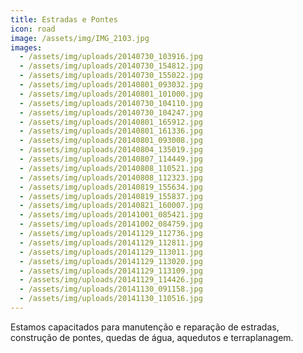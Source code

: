 ```yaml
---
title: Estradas e Pontes
icon: road
image: /assets/img/IMG_2103.jpg
images:
  - /assets/img/uploads/20140730_103916.jpg
  - /assets/img/uploads/20140730_154812.jpg
  - /assets/img/uploads/20140730_155022.jpg
  - /assets/img/uploads/20140801_093032.jpg
  - /assets/img/uploads/20140801_101000.jpg
  - /assets/img/uploads/20140730_104110.jpg
  - /assets/img/uploads/20140730_104247.jpg
  - /assets/img/uploads/20140801_165912.jpg
  - /assets/img/uploads/20140801_161336.jpg
  - /assets/img/uploads/20140801_093008.jpg
  - /assets/img/uploads/20140804_135019.jpg
  - /assets/img/uploads/20140807_114449.jpg
  - /assets/img/uploads/20140808_110521.jpg
  - /assets/img/uploads/20140808_112323.jpg
  - /assets/img/uploads/20140819_155634.jpg
  - /assets/img/uploads/20140819_155837.jpg
  - /assets/img/uploads/20140821_160007.jpg
  - /assets/img/uploads/20141001_085421.jpg
  - /assets/img/uploads/20141002_084759.jpg
  - /assets/img/uploads/20141129_112736.jpg
  - /assets/img/uploads/20141129_112811.jpg
  - /assets/img/uploads/20141129_113011.jpg
  - /assets/img/uploads/20141129_113020.jpg
  - /assets/img/uploads/20141129_113109.jpg
  - /assets/img/uploads/20141129_114426.jpg
  - /assets/img/uploads/20141130_091158.jpg
  - /assets/img/uploads/20141130_110516.jpg
---
```


Estamos capacitados para manutenção e reparação de estradas, construção de pontes, quedas de água, aquedutos e terraplanagem.